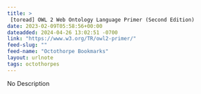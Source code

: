 ```yaml
---
title: > 
 [toread] OWL 2 Web Ontology Language Primer (Second Edition)
date: 2023-02-09T05:58:56+00:00
dateadded: 2024-04-26 13:02:51 -0700
link: "https://www.w3.org/TR/owl2-primer/"
feed-slug: ""
feed-name: "Octothorpe Bookmarks"
layout: urlnote
tags: octothorpes
--- 
```

No Description
 <!-- end excerpt --> 
